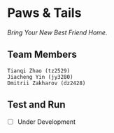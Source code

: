 # Paws & Tails

*Bring Your New Best Friend Home.*

## Team Members 

	Tianqi Zhao (tz2529)
	Jiacheng Yin (jy3280)
	Dmitrii Zakharov (dz2428)

## Test and Run

- [ ] Under Development

